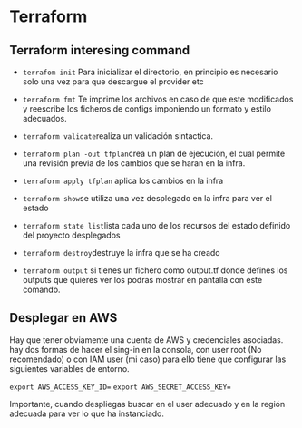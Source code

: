# Terraform
## Terraform interesing command
- ```terrafom init``` Para inicializar el directorio, en principio es necesario solo una vez para que descargue el provider etc 

- ``terraform fmt`` Te imprime los archivos en caso de que este modificados y reescribe los ficheros de configs imponiendo un formato y estilo adecuados. 

- ``terraform validate``realiza un validación sintactica. 

- ``terraform plan -out tfplan``crea un plan de ejecución, el cual permite una revisión previa de los cambios que se haran en la infra.

- ``terraform apply tfplan`` aplica los cambios  en la infra 

- ``terraform show``se utiliza una vez desplegado en la infra para ver el estado

- ``terraform state list``lista cada uno de los recursos  del estado definido del proyecto desplegados 

- ``terraform destroy``destruye la infra que se ha creado

- ``terraform output`` si tienes un fichero como output.tf donde defines los outputs que quieres ver los podras mostrar en pantalla con este comando.


## Desplegar en AWS

Hay que tener obviamente una cuenta de AWS y credenciales asociadas. hay dos formas de hacer el sing-in en la consola, con user root (No recomendado) o con IAM user (mi caso) para ello tiene que configurar las siguientes variables de entorno.

``export AWS_ACCESS_KEY_ID=``
``export AWS_SECRET_ACCESS_KEY=``


Importante, cuando despliegas buscar en el user adecuado y en la región adecuada para ver lo que ha instanciado. 



